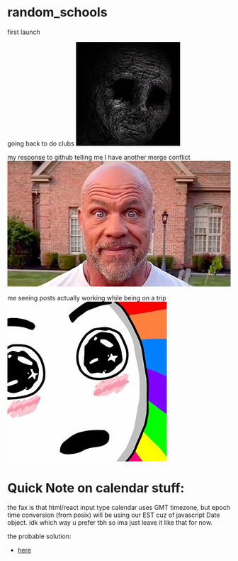 # random_schools
first launch

going back to do clubs
![](real.jpg)



my response to github telling me I have another merge conflict
![](kurt_angle_meme.jpg)


me seeing posts actually working while being on a trip
![](memerainbow.jpg)

# Quick Note on calendar stuff:
the fax is that html/react input type calendar uses GMT timezone, but epoch time conversion (from posix) will be using our EST cuz of javascript Date object. idk which way u prefer tbh so ima just leave it like that for now.


the probable solution:
- [here](https://stackoverflow.com/questions/48826489/react-production-router-404-after-deep-refresh-firebase)
